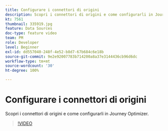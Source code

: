 ```yaml
---
title: Configurare i connettori di origini
description: Scopri i connettori di origini e come configurarli in Journey Optimizer.
kt: 7561
thumbnail: 335919.jpg
feature: Data Sources
doc-type: feature video
team: PM
role: Developer
level: Beginner
exl-id: dd557040-248f-4e52-b8d7-67b684c6e18b
source-git-commit: 9e2e92007783b714200a8a37e3144436cb96d6dc
workflow-type: tm+mt
source-wordcount: '30'
ht-degree: 100%

---
```


# Configurare i connettori di origini

Scopri i connettori di origini e come configurarli in Journey Optimizer.

>[!VIDEO](https://video.tv.adobe.com/v/335919?quality=12)
